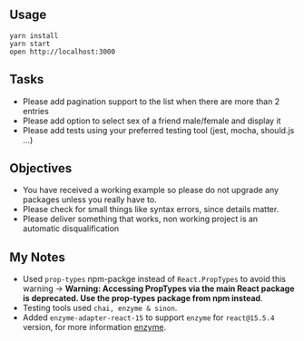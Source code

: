 ## Usage

```
yarn install
yarn start
open http://localhost:3000
```

## Tasks

- Please add pagination support to the list when there are more than 2 entries
- Please add option to select sex of a friend male/female and display it
- Please add tests using your preferred testing tool (jest, mocha, should.js ...)

## Objectives

- You have received a working example so please do not upgrade any packages unless you really have to.
- Please check for small things like syntax errors, since details matter.
- Please deliver something that works, non working project is an automatic disqualification


## My Notes
- Used `prop-types` npm-packge instead of `React.PropTypes` to avoid this warning -> **Warning: Accessing PropTypes via the main React package is deprecated. Use the prop-types package from npm instead**.
- Testing tools used `chai, enzyme & sinon`.
- Added `enzyme-adapter-react-15` to support `enzyme` for `react@15.5.4` version, for more information [enzyme](https://github.com/airbnb/enzyme).
